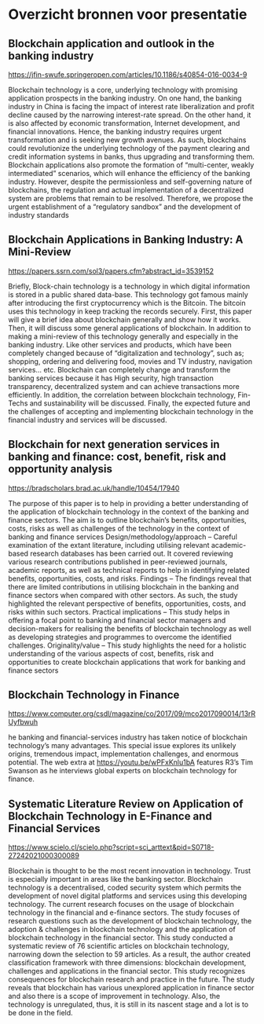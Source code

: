 # Overzicht bronnen voor presentatie

## Blockchain application and outlook in the banking industry

https://jfin-swufe.springeropen.com/articles/10.1186/s40854-016-0034-9

Blockchain technology is a core, underlying technology with promising application prospects in the banking industry. On one hand, the banking industry in China is facing the impact of interest rate liberalization and profit decline caused by the narrowing interest-rate spread. On the other hand, it is also affected by economic transformation, Internet development, and financial innovations. Hence, the banking industry requires urgent transformation and is seeking new growth avenues. As such, blockchains could revolutionize the underlying technology of the payment clearing and credit information systems in banks, thus upgrading and transforming them. Blockchain applications also promote the formation of “multi-center, weakly intermediated” scenarios, which will enhance the efficiency of the banking industry. However, despite the permissionless and self-governing nature of blockchains, the regulation and actual implementation of a decentralized system are problems that remain to be resolved. Therefore, we propose the urgent establishment of a “regulatory sandbox” and the development of industry standards


## Blockchain Applications in Banking Industry: A Mini-Review

https://papers.ssrn.com/sol3/papers.cfm?abstract_id=3539152

Briefly, Block-chain technology is a technology in which digital information is stored in a public shared data-base. This technology got famous mainly after introducing the first cryptocurrency which is the Bitcoin. The bitcoin uses this technology in keep tracking the records securely. First, this paper will give a brief idea about blockchain generally and show how it works. Then, it will discuss some general applications of blockchain. In addition to making a mini-review of this technology generally and especially in the banking industry. Like other services and products, which have been completely changed because of “digitalization and technology”, such as; shopping, ordering and delivering food, movies and TV industry, navigation services… etc. Blockchain can completely change and transform the banking services because it has High security, high transaction transparency, decentralized system and can achieve transactions more efficiently. In addition, the correlation between blockchain technology, Fin-Techs and sustainability will be discussed. Finally, the expected future and the challenges of accepting and implementing blockchain technology in the financial industry and services will be discussed.


## Blockchain for next generation services in banking and finance: cost, benefit, risk and opportunity analysis

https://bradscholars.brad.ac.uk/handle/10454/17940

The purpose of this paper is to help in providing a better understanding of the application of blockchain technology in the context of the banking and finance sectors. The aim is to outline blockchain’s benefits, opportunities, costs, risks as well as challenges of the technology in the context of banking and finance services Design/methodology/approach – Careful examination of the extant literature, including utilising relevant academic-based research databases has been carried out. It covered reviewing various research contributions published in peer-reviewed journals, academic reports, as well as technical reports to help in identifying related benefits, opportunities, costs, and risks. Findings – The findings reveal that there are limited contributions in utilising blockchain in the banking and finance sectors when compared with other sectors. As such, the study highlighted the relevant perspective of benefits, opportunities, costs, and risks within such sectors. Practical implications – This study helps in offering a focal point to banking and financial sector managers and decision-makers for realising the benefits of blockchain technology as well as developing strategies and programmes to overcome the identified challenges. Originality/value – This study highlights the need for a holistic understanding of the various aspects of cost, benefits, risk and opportunities to create blockchain applications that work for banking and finance sectors

## Blockchain Technology in Finance

https://www.computer.org/csdl/magazine/co/2017/09/mco2017090014/13rRUyfbwuh

he banking and financial-services industry has taken notice of blockchain technology’s many advantages. This special issue explores its unlikely origins, tremendous impact, implementation challenges, and enormous potential. The web extra at https://youtu.be/wPFxKnlu1bA features R3’s Tim Swanson as he interviews global experts on blockchain technology for finance.

## Systematic Literature Review on Application of Blockchain Technology in E-Finance and Financial Services

https://www.scielo.cl/scielo.php?script=sci_arttext&pid=S0718-27242021000300089

Blockchain is thought to be the most recent innovation in technology. Trust is especially important in areas like the banking sector. Blockchain technology is a decentralised, coded security system which permits the development of novel digital platforms and services using this developing technology. The current research focuses on the usage of blockchain technology in the financial and e-finance sectors. The study focuses of research questions such as the development of blockchain technology, the adoption & challenges in blockchain technology and the application of blockchain technology in the financial sector. This study conducted a systematic review of 76 scientific articles on blockchain technology, narrowing down the selection to 59 articles. As a result, the author created classification framework with three dimensions: blockchain development, challenges and applications in the financial sector. This study recognizes consequences for blockchain research and practice in the future. The study reveals that blockchain has various unexplored application in finance sector and also there is a scope of improvement in technology. Also, the technology is unregulated, thus, it is still in its nascent stage and a lot is to be done in the field.
